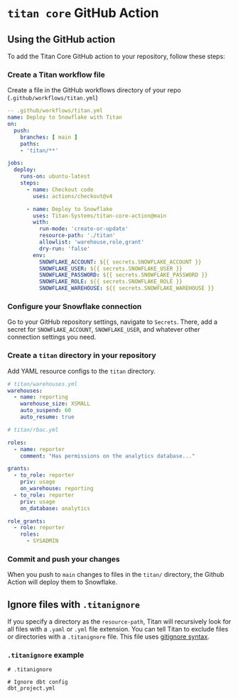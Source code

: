 # `titan core` GitHub Action

## Using the GitHub action

To add the Titan Core GitHub action to your repository, follow these steps:

### Create a Titan workflow file

Create a file in the GitHub workflows directory of your repo (`.github/workflows/titan.yml`)

```YAML
-- .github/workflows/titan.yml
name: Deploy to Snowflake with Titan
on:
  push:
    branches: [ main ]
    paths:
    - 'titan/**'

jobs:
  deploy:
    runs-on: ubuntu-latest
    steps:
      - name: Checkout code
        uses: actions/checkout@v4

      - name: Deploy to Snowflake
        uses: Titan-Systems/titan-core-action@main
        with:
          run-mode: 'create-or-update'
          resource-path: './titan'
          allowlist: 'warehouse,role,grant'
          dry-run: 'false'
        env:
          SNOWFLAKE_ACCOUNT: ${{ secrets.SNOWFLAKE_ACCOUNT }}
          SNOWFLAKE_USER: ${{ secrets.SNOWFLAKE_USER }}
          SNOWFLAKE_PASSWORD: ${{ secrets.SNOWFLAKE_PASSWORD }}
          SNOWFLAKE_ROLE: ${{ secrets.SNOWFLAKE_ROLE }}
          SNOWFLAKE_WAREHOUSE: ${{ secrets.SNOWFLAKE_WAREHOUSE }}
```

### Configure your Snowflake connection

Go to your GitHub repository settings, navigate to `Secrets`. There, add a secret for `SNOWFLAKE_ACCOUNT`, `SNOWFLAKE_USER`, and whatever other connection settings you need.


### Create a `titan` directory in your repository

Add YAML resource configs to the `titan` directory.

```YAML
# titan/warehouses.yml
warehouses:
  - name: reporting
    warehouse_size: XSMALL
    auto_suspend: 60
    auto_resume: true
```

```YAML
# titan/rbac.yml

roles:
  - name: reporter
    comment: "Has permissions on the analytics database..."

grants:
  - to_role: reporter
    priv: usage
    on_warehouse: reporting
  - to_role: reporter
    priv: usage
    on_database: analytics

role_grants:
  - role: reporter
    roles:
      - SYSADMIN
```

### Commit and push your changes

When you push to `main` changes to files in the `titan/` directory, the Github Action will deploy them to Snowflake.

## Ignore files with `.titanignore`

If you specify a directory as the `resource-path`, Titan will recursively look for all files with a `.yaml` or `.yml` file extension. You can tell Titan to exclude files or directories with a `.titanignore` file. This file uses [gitignore syntax](https://git-scm.com/docs/gitignore).

### `.titanignore` example

```
# .titanignore

# Ignore dbt config
dbt_project.yml
```